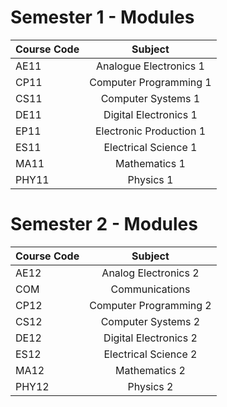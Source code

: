 # Semester 1 - Modules

| **Course Code**  | **Subject** |
|---|:---:|
| AE11 | Analogue Electronics 1 |
| CP11 | Computer Programming 1 |
| CS11 | Computer Systems 1 |
| DE11 | Digital Electronics 1 |
| EP11 | Electronic Production 1 |
| ES11 | Electrical Science 1 |
| MA11 | Mathematics 1 |
| PHY11 | Physics 1 |

# Semester 2 - Modules

| **Course Code** | **Subject** |
|---|:---:|
| AE12 | Analog Electronics 2 |
| COM | Communications |
| CP12 | Computer Programming 2 |
| CS12 | Computer Systems 2 |
| DE12 | Digital Electronics 2 |
| ES12 | Electrical Science 2 |
| MA12 | Mathematics 2 |
| PHY12 | Physics 2 |